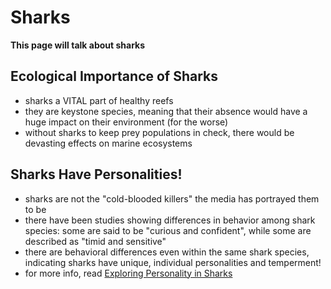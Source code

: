 # Sharks
**This page will talk about sharks**

## Ecological Importance of Sharks
- sharks a VITAL part of healthy reefs
- they are keystone species, meaning that their absence would have a huge impact on their environment (for the worse)
- without sharks to keep prey populations in check, there would be devasting effects on marine ecosystems

## Sharks Have Personalities!
- sharks are not the "cold-blooded killers" the media has portrayed them to be
- there have been studies showing differences in behavior among shark species: some are said to be "curious and confident", while some are described as "timid and sensitive"
- there are behavioral differences even within the same shark species, indicating sharks have unique, individual personalities and temperment!
- for more info, read [Exploring Personality in Sharks](https://saveourseasmagazine.com/exploring-personality-sharks/#:~:text=Most%20people%20think%20of%20sharks,hammerheads%20are%20timid%20and%20sensitive.)